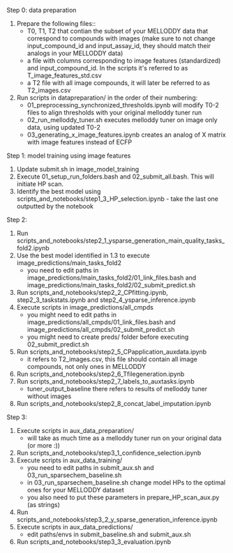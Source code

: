 Step 0: data preparation

1. Prepare the following files::
    - T0, T1, T2 that contian the subset of your MELLODDY data that correspond to compounds with images (make sure to not change input_compound_id and input_assay_id, they should match their analogs in your MELLODDY data)
    - a file with columns corresponding to image features (standardized) and input_compound_id. In the scripts it's referred to as T_image_features_std.csv
    - a T2 file with all image compounds, it will later be referred to as T2_images.csv
2. Run scripts in datapreparation/ in the order of their numbering:
    - 01_preprocessing_synchronized_thresholds.ipynb will modify T0-2 files to align thresholds with your original melloddy tuner run
    - 02_run_melloddy_tuner.sh executes melloddy tuner on image only data, using updated T0-2
    - 03_generating_x_image_features.ipynb creates an analog of X matrix with image features instead of ECFP

Step 1: model training using image features

1. Update submit.sh in image_model_training
2. Execute 01_setup_run_folders.bash and 02_submit_all.bash. This will initiate HP scan.
3. Identify the best model using scripts_and_notebooks/step1_3_HP_selection.ipynb - take the last one outputted by the notebook

Step 2:
1. Run scripts_and_notebooks/step2_1_ysparse_generation_main_quality_tasks_fold2.ipynb
2. Use the best model identified in 1.3 to execute image_predictions/main_tasks_fold2
    - you need to edit paths in image_predictions/main_tasks_fold2/01_link_files.bash and image_predictions/main_tasks_fold2/02_submit_predict.sh
3. Run scripts_and_notebooks/step2_2_CPfitting.ipynb, step2_3_taskstats.ipynb and step2_4_ysparse_inference.ipynb
4. Execute scripts in image_predictions/all_cmpds
    - you might need to edit paths in image_predictions/all_cmpds/01_link_files.bash and image_predictions/all_cmpds/02_submit_predict.sh
    - you might need to create preds/ folder before executing 02_submit_predict.sh
5. Run scripts_and_notebooks/step2_5_CPapplication_auxdata.ipynb 
    - it refers to T2_images.csv, this file should contain all image compounds, not only ones in MELLODDY
6. Run scripts_and_notebooks/step2_6_Tfilegeneration.ipynb
7. Run scripts_and_notebooks/step2_7_labels_to_auxtasks.ipynb
    - tuner_output_baseline there refers to results of melloddy tuner without images 
8. Run scripts_and_notebooks/step2_8_concat_label_imputation.ipynb

Step 3:
1. Execute scripts in aux_data_preparation/
    - will take as much time as a melloddy tuner run on your original data (or more :))
2. Run scripts_and_notebooks/step3_1_confidence_selection.ipynb
3. Execute scripts in aux_data_training/
    - you need to edit paths in submit_aux.sh and 03_run_sparsechem_baseline.sh
    - in 03_run_sparsechem_baseline.sh change model HPs to the optimal ones for your MELLODDY dataset
    - you also need to put these parameters in prepare_HP_scan_aux.py (as strings)
4. Run scripts_and_notebooks/step3_2_y_sparse_generation_inference.ipynb
5. Execute scripts in aux_data_predictions/
    - edit paths/envs in submit_baseline.sh and submit_aux.sh
6. Run scripts_and_notebooks/step3_3_evaluation.ipynb
